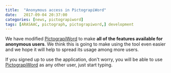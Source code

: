 ```yaml
---
title:  "Anonymous access in PictograpiWord"
date:   2017-09-04 20:37:00
categories: [news, pictograpiword]
tags: [ARASAAC, pictograph, pictograpiword,] development
---
```

We have modified [PictograpiWord](https://word.pictograpi.com) to make **all of the features available for anonymous users**. We think this is going to make using the tool even easier and we hope it will help to spread its usage among more users.

If you signed up to use the application, don't worry, you will be able to use [PictograpiWord](https://word.pictograpi.com) as any other user, just start typing.
